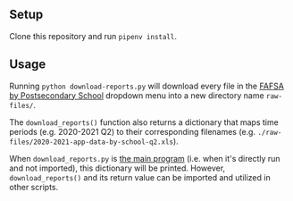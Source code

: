 ## Setup

Clone this repository and run `pipenv install`.

## Usage

Running `python download-reports.py` will download every file in the [FAFSA by Postsecondary School](https://studentaid.gov/data-center/student/application-volume/fafsa-school-state) dropdown menu into a new directory name `raw-files/`.

The `download_reports()` function also returns a dictionary that maps time periods (e.g. 2020-2021 Q2) to their corresponding filenames (e.g. `./raw-files/2020-2021-app-data-by-school-q2.xls`).

When `download_reports.py` is [the main program](https://stackoverflow.com/a/419185/6174302) (i.e. when it's directly run and not imported), this dictionary will be printed. However, `download_reports()` and its return value can be imported and utilized in other scripts.
